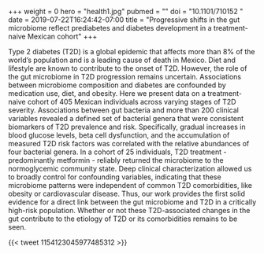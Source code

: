 +++
weight = 0
hero = "health1.jpg"
pubmed = ""
doi = "10.1101/710152 "
date = 2019-07-22T16:24:42-07:00
title = "Progressive shifts in the gut microbiome reflect prediabetes and diabetes development in a treatment-naive Mexican cohort"
+++

Type 2 diabetes (T2D) is a global epidemic that affects more than 8% of the
world’s population and is a leading cause of death in Mexico. Diet and
lifestyle are known to contribute to the onset of T2D. However, the role of the
gut microbiome in T2D progression remains uncertain. Associations between
microbiome composition and diabetes are confounded by medication use, diet, and
obesity. Here we present data on a treatment-naive cohort of 405 Mexican
individuals across varying stages of T2D severity. Associations between gut
bacteria and more than 200 clinical variables revealed a defined set of
bacterial genera that were consistent biomarkers of T2D prevalence and risk.
Specifically, gradual increases in blood glucose levels, beta cell dysfunction,
and the accumulation of measured T2D risk factors was correlated with the
relative abundances of four bacterial genera. In a cohort of 25 individuals,
T2D treatment - predominantly metformin - reliably returned the microbiome to
the normoglycemic community state. Deep clinical characterization allowed us to
broadly control for confounding variables, indicating that these microbiome
patterns were independent of common T2D comorbidities, like obesity or
cardiovascular disease. Thus, our work provides the first solid evidence for a
direct link between the gut microbiome and T2D in a critically high-risk
population. Whether or not these T2D-associated changes in the gut contribute
to the etiology of T2D or its comorbidities remains to be seen.

{{< tweet 1154123045977485312 >}}
